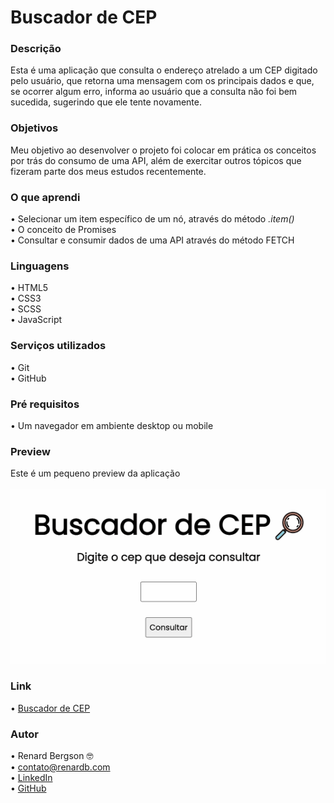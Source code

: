 # Buscador de CEP

### Descrição
Esta é uma aplicação que consulta o endereço atrelado a um CEP digitado pelo usuário, que retorna uma mensagem com os principais dados e que, se ocorrer algum erro, informa ao usuário que a consulta não foi bem sucedida, sugerindo que ele tente novamente.

### Objetivos
Meu objetivo ao desenvolver o projeto foi colocar em prática os conceitos por trás do consumo de uma API, além de exercitar outros tópicos que fizeram parte dos meus estudos recentemente.

### O que aprendi
  •	Selecionar um item específico de um nó, através do método <i>.item()</i> <br>
  •	O conceito de Promises <br>
  •	Consultar e consumir dados de uma API através do método FETCH <br>
  
### Linguagens
  •	HTML5 <br>
  •	CSS3  <br>
  •	SCSS  <br>
  •	JavaScript

### Serviços utilizados
  •	Git <br>
  •	GitHub

### Pré requisitos
  •	Um navegador em ambiente desktop ou mobile
  
### Preview
Este é um pequeno preview da aplicação <br> 
<br>
![](https://github.com/renardbergson/buscador-de-cep/blob/main/img/gif%20preview.gif)

### Link
  •	[Buscador de CEP](https://buscador-de-cep-rb.netlify.app/) 

### Autor
  •	Renard Bergson 🤓 <br>
	•	contato@renardb.com <br>
	•	[LinkedIn](https://www.linkedin.com/in/renardbergson) <br>
	•	[GitHub](https://www.github.com/renardbergson)
